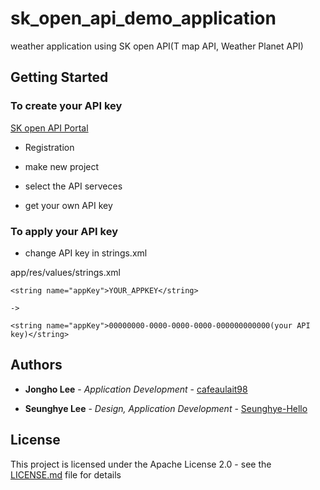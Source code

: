 # sk_open_api_demo_application

weather application using SK open API(T map API, Weather Planet API)

## Getting Started

### To create your API key

[SK open API Portal](https://openapi.sk.com)

* Registration

* make new project

* select the API serveces

* get your own API key

### To apply your API key

* change API key in strings.xml

app/res/values/strings.xml

```
<string name="appKey">YOUR_APPKEY</string>

->

<string name="appKey">00000000-0000-0000-0000-000000000000(your API key)</string>
```

## Authors

* **Jongho Lee** - *Application Development* - [cafeaulait98](https://github.com/cafeaulait98)

* **Seunghye Lee** - *Design, Application Development* - [Seunghye-Hello](https://github.com/Seunghye-Hello)


## License

This project is licensed under the Apache License 2.0 - see the [LICENSE.md](https://github.com/sk-openapi/demo_application/blob/master/LICENSE) file for details

